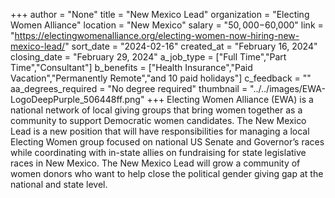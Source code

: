 +++
author = "None"
title = "New Mexico Lead"
organization = "Electing Women Alliance"
location = "New Mexico"
salary = "$50,000-$60,000"
link = "https://electingwomenalliance.org/electing-women-now-hiring-new-mexico-lead/"
sort_date = "2024-02-16"
created_at = "February 16, 2024"
closing_date = "February 29, 2024"
a_job_type = ["Full Time","Part Time","Consultant"]
b_benefits = ["Health Insurance","Paid Vacation","Permanently Remote","and 10 paid holidays"]
c_feedback = ""
aa_degrees_required = "No degree required"
thumbnail = "../../images/EWA-LogoDeepPurple_506448ff.png"
+++
Electing Women Alliance (EWA) is a national network of local giving groups that bring women together as a community to support Democratic women candidates. The New Mexico Lead is a new position that will have responsibilities for managing a local Electing Women group focused on national US Senate and Governor’s races while coordinating with in-state allies on fundraising for state legislative races in New Mexico. The New Mexico Lead will grow a community of women donors who want to help close the political gender giving gap at the national and state level.